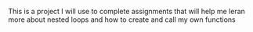 This is a project I will use to complete assignments that will help me leran more about nested loops and how to create and call my own functions
